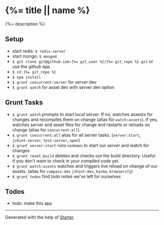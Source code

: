 # {%= title || name %}

{%= description %}

## Setup

- start redis: `$ redis-server`
- start mongo: `$ mongod`
- `$ git clone git@github.com:{%= git_user %}/{%= git_repo %}.git` or use the github app
- `$ cd {%= git_repo %}`
- `$ npm install`
- `$ grunt concurrent:server` for server dev
- `$ grunt watch` for asset dev with server dev option

## Grunt Tasks

- `$ grunt watch` prompts to start local server. If no, watches assests for changes and recompiles them on change (alias for `watch:assets`). If yes, watches server and asset files for change and restarts or reloads on change (alias for `concurrent:all`).
- `$ grunt concurrent:all` alias for all server tasks. (`server:start`, `jshint:server`, `test:server`, `open`)
- `$ grunt server:start` runs `nodemon` to start our server and watch for changes
- `$ grunt reset_build` deletes and checks out the build directory. Useful if you don't want to check in your compiled code yet.
- `$ grunt watch:assets` watches and triggers live reload on change of our assets. (alias for `compass:dev` `jshint:dev`, `karma`, `browserify`)
- `$ grunt todos` find todo notes we've left for ourselves


## Todos

- todo: make this app

***

Generated with the help of [Starter](https://github.com/zachwolf/Starter).